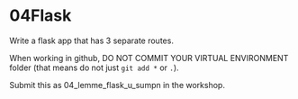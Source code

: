 # 04Flask

Write a flask app that has 3 separate routes.

When working in github, DO NOT COMMIT YOUR VIRTUAL ENVIRONMENT folder (that means do not just `git add *` or `.`).

Submit this as 04_lemme_flask_u_sumpn in the workshop.
